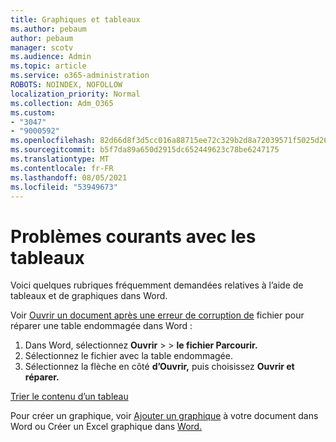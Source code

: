 ```yaml
---
title: Graphiques et tableaux
ms.author: pebaum
author: pebaum
manager: scotv
ms.audience: Admin
ms.topic: article
ms.service: o365-administration
ROBOTS: NOINDEX, NOFOLLOW
localization_priority: Normal
ms.collection: Adm_O365
ms.custom:
- "3047"
- "9000592"
ms.openlocfilehash: 82d66d8f3d5cc016a88715ee72c329b2d8a72039571f5025d267339e9f3126a6
ms.sourcegitcommit: b5f7da89a650d2915dc652449623c78be6247175
ms.translationtype: MT
ms.contentlocale: fr-FR
ms.lasthandoff: 08/05/2021
ms.locfileid: "53949673"
---
```

# <a name="common-issues-with-tables"></a>Problèmes courants avec les tableaux 

Voici quelques rubriques fréquemment demandées relatives à l’aide de tableaux et de graphiques dans Word.

Voir [Ouvrir un document après une erreur de corruption de](https://support.office.com/article/47df9d48-2165-4411-a699-1786ac734bc3) fichier pour réparer une table endommagée dans Word :

 1. Dans Word, sélectionnez **Ouvrir**  >    >  **le fichier Parcourir.**
 2. Sélectionnez le fichier avec la table endommagée.
 3. Sélectionnez la flèche en côté **d’Ouvrir,** puis choisissez **Ouvrir et réparer.**

[Trier le contenu d’un tableau](https://support.office.com/article/F8392477-4613-49CD-ABA6-7C2E48F1D91F)

Pour créer un graphique, voir [Ajouter un graphique](https://support.office.com/article/ff48e3eb-5e04-4368-a39e-20df7c798932) à votre document dans Word ou Créer un Excel graphique dans [Word.](https://support.office.com/article/11A7D2F0-4487-4A9B-BBC6-D50916CD4A57)